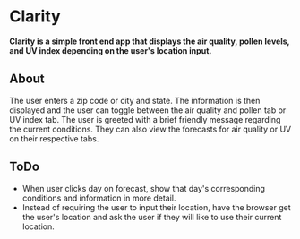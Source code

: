 # Clarity
**Clarity is a simple front end app that displays the air quality, pollen levels, and UV index depending on the user's location input.**

## About
The user enters a zip code or city and state. The information is then displayed and the user can toggle between the air quality and pollen tab or UV index tab. The user is greeted with a brief friendly message regarding the current conditions. They can also view the forecasts for air quality or UV on their respective tabs.

## ToDo
* When user clicks day on forecast, show that day's corresponding conditions and information in more detail.
* Instead of requiring the user to input their location, have the browser get the user's location and ask the user if they will like to use their current location.
